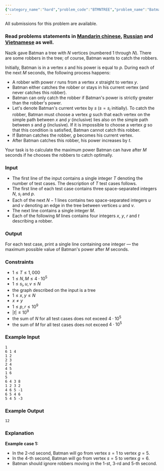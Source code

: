 ```yaml
---
{"category_name":"hard","problem_code":"BTMNTREE","problem_name":"Batman and Tree","languages_supported":{"0":"C","1":"CPP14","2":"JAVA","3":"PYTH","4":"PYTH 3.6","5":"PYPY","6":"CS2","7":"PAS fpc","8":"PAS gpc","9":"RUBY","10":"PHP","11":"GO","12":"NODEJS","13":"HASK","14":"rust","15":"SCALA","16":"swift","17":"D","18":"PERL","19":"FORT","20":"WSPC","21":"ADA","22":"CAML","23":"ICK","24":"BF","25":"ASM","26":"CLPS","27":"PRLG","28":"ICON","29":"SCM qobi","30":"PIKE","31":"ST","32":"NICE","33":"LUA","34":"BASH","35":"NEM","36":"LISP sbcl","37":"LISP clisp","38":"SCM guile","39":"JS","40":"ERL","41":"TCL","42":"kotlin","43":"PERL6","44":"TEXT","45":"SCM chicken","46":"PYP3","47":"CLOJ","48":"COB","49":"FS"},"max_timelimit":3,"source_sizelimit":50000,"problem_author":"barenuz","problem_tester":null,"date_added":"14-06-2018","tags":{"0":"barenuz","1":"cook95","2":"dynamic","3":"hard","4":"lazypropagation","5":"segment"},"editorial_url":"https://discuss.codechef.com/problems/BTMNTREE","time":{"view_start_date":1529260205,"submit_start_date":1529260205,"visible_start_date":1529260205,"end_date":1735669800},"is_direct_submittable":false,"layout":"problem"}
---
```

<span class="solution-visible-txt">All submissions for this problem are available.</span><h3>Read problems statements in <a href="http://www.codechef.com/download/translated/COOK95/mandarin/BTMNTREE.pdf" target="_blank">Mandarin chinese</a>, <a href="http://www.codechef.com/download/translated/COOK95/russian/BTMNTREE.pdf" target="_blank">Russian</a>  and <a href="http://www.codechef.com/download/translated/COOK95/vietnamese/BTMNTREE.pdf" target="_blank">Vietnamese</a> as well.</h3>

Nazik gave Batman a tree with $N$ vertices (numbered $1$ through $N$). There are some robbers in the tree; of course, Batman wants to catch the robbers.

Initially, Batman is in a vertex $s$ and his power is equal to $p$. During each of the next $M$ seconds, the following process happens:
- A robber with power $r$ runs from a vertex $x$ straight to vertex $y$.
- Batman either catches the robber or stays in his current vertex (and never catches this robber).
- Batman can only catch the robber if Batman's power is strictly greater than the robber's power.
- Let's denote Batman's current vertex by $s$ ($s=s_i$ initially). To catch the robber, Batman must choose a vertex $g$ such that each vertex on the simple path between $x$ and $y$ (inclusive) lies also on the simple path between $s$ and $g$ (inclusive). If it is impossible to choose a vertex $g$ so that this condition is satisfied, Batman cannot catch this robber.
- If Batman catches the robber, $g$ becomes his current vertex.
- After Batman catches this robber, his power increases by $t$.

Your task is to calculate the maximum power Batman can have after $M$ seconds if he chooses the robbers to catch optimally.

### Input
- The first line of the input contains a single integer $T$ denoting the number of test cases. The description of $T$ test cases follows.
- The first line of each test case contains three space-separated integers $N$, $s_i$ and $p$.
- Each of the next $N-1$ lines contains two space-separated integers $u$ and $v$ denoting an edge in the tree between vertices $u$ and $v$.
- The next line contains a single integer $M$.
- Each of the following $M$ lines contains four integers $x$, $y$, $r$ and $t$ describing a robber.

### Output
For each test case, print a single line containing one integer — the maximum possible value of Batman's power after $M$ seconds.

### Constraints 
- $1 \le T \le 1,000$
- $1 \le N, M \le 4\cdot10^5$
- $1 \le s_i, u, v \le N$
- the graph described on the input is a tree
- $1 \le x, y \le N$
- $x \neq y$
- $1 \le p, r \le 10^9$
- $|t| \le 10^9$
- the sum of $N$ for all test cases does not exceed $4\cdot10^5$
- the sum of $M$ for all test cases does not exceed $4\cdot10^5$

### Example Input
```
1
6 1 4
1 2
2 3
2 4
4 5
1 6
5
6 4 3 8
1 2 3 2
4 6 5 -1
6 5 4 6
5 4 5 -3
```

### Example Output
```
12
```

### Explanation
**Example case 1:**
- In the 2-nd second, Batman will go from vertex $s=1$ to vertex $g=5$.
- In the 4-th second, Batman will go from vertex $s=5$ to vertex $g=6$.
- Batman should ignore robbers moving in the 1-st, 3-rd and 5-th second.